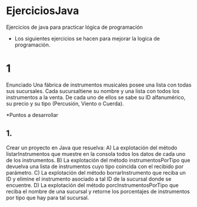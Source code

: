 # EjerciciosJava
Ejercicios de java para practicar lógica de programación

- Los siguientes ejercicios se hacen para mejorar la logica de programación.

# 1 
Enunciado
Una fábrica de instrumentos musicales posee una lista con todas sus sucursales. Cada sucursaltiene
su nombre y una lista con todos los instrumentos a la venta. De cada uno de ellos se sabe su ID
alfanumérico, su precio y su tipo (Percusión, Viento o Cuerda). 

*Puntos a desarrollar
## 1.
Crear un proyecto en Java que resuelva:
A) La explotación del método listarInstrumentos que muestre en la consola todos los
datos de cada uno de los instrumentos.
B) La explotación del método instrumentosPorTipo que devuelva una lista de
instrumentos cuyo tipo coincida con el recibido por parámetro.
C) La explotación del método borrarInstrumento que reciba un ID y elimine el
instrumento asociado a tal ID de la sucursal donde se encuentre.
D) La explotación del método porcInstrumentosPorTipo que reciba el nombre de una
sucursal y retorne los porcentajes de instrumentos por tipo que hay para tal sucursal. 
